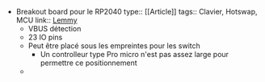 - Breakout board pour le RP2040
  type:: [[Article]]
  tags:: Clavier, Hotswap, MCU
  link:: [Lemmy](https://lemmy.ml/post/2689150)
	- VBUS détection
	- 23 IO pins
	- Peut être placé sous les empreintes pour les switch
		- Un controlleur type Pro micro n'est pas assez large pour permettre ce positionnement
	-